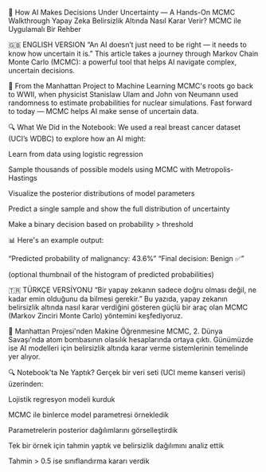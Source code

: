 🧠 How AI Makes Decisions Under Uncertainty — A Hands-On MCMC Walkthrough
Yapay Zeka Belirsizlik Altında Nasıl Karar Verir? MCMC ile Uygulamalı Bir Rehber

🇬🇧 ENGLISH VERSION
“An AI doesn’t just need to be right — it needs to know how uncertain it is.”
This article takes a journey through Markov Chain Monte Carlo (MCMC): a powerful tool that helps AI navigate complex, uncertain decisions.

🧨 From the Manhattan Project to Machine Learning
MCMC's roots go back to WWII, when physicist Stanislaw Ulam and John von Neumann used randomness to estimate probabilities for nuclear simulations. Fast forward to today — MCMC helps AI make sense of uncertain data.

🔍 What We Did in the Notebook:
We used a real breast cancer dataset (UCI’s WDBC) to explore how an AI might:

Learn from data using logistic regression

Sample thousands of possible models using MCMC with Metropolis-Hastings

Visualize the posterior distributions of model parameters

Predict a single sample and show the full distribution of uncertainty

Make a binary decision based on probability > threshold

📊 Here's an example output:

“Predicted probability of malignancy: 43.6%”
“Final decision: Benign ✅”

(optional thumbnail of the histogram of predicted probabilities)

🇹🇷 TÜRKÇE VERSİYONU
“Bir yapay zekanın sadece doğru olması değil, ne kadar emin olduğunu da bilmesi gerekir.”
Bu yazıda, yapay zekanın belirsizlik altında nasıl karar verdiğini gösteren güçlü bir araç olan MCMC (Markov Zinciri Monte Carlo) yöntemini keşfediyoruz.

🧨 Manhattan Projesi'nden Makine Öğrenmesine
MCMC, 2. Dünya Savaşı'nda atom bombasının olasılık hesaplarında ortaya çıktı. Günümüzde ise AI modelleri için belirsizlik altında karar verme sistemlerinin temelinde yer alıyor.

🔍 Notebook'ta Ne Yaptık?
Gerçek bir veri seti (UCI meme kanseri verisi) üzerinden:

Lojistik regresyon modeli kurduk

MCMC ile binlerce model parametresi örnekledik

Parametrelerin posterior dağılımlarını görselleştirdik

Tek bir örnek için tahmin yaptık ve belirsizlik dağılımını analiz ettik

Tahmin > 0.5 ise sınıflandırma kararı verdik


